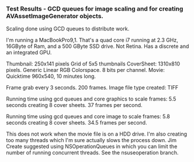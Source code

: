 ### Test Results - GCD queues for image scaling and for creating AVAssetImageGenerator objects.

Scaling done using GCD queues to distribute work.

I'm running a MacBookPro9,1. That's a quad core i7 running at 2.3 GHz, 16GByte of Ram, and a 500 GByte SSD drive. Not Retina. Has a discrete and an integrated GPU.

Thumbnail: 250x141 pixels
Grid of 5x5 thumbnails
CoverSheet: 1310x810 pixels. Generic Linear RGB Colorspace. 8 bits per channel.
Movie: Quicktime 960x540, 10 minutes long.

Frame grab every 3 seconds. 200 frames.
Image file type created: TIFF

Running time using gcd queues and core graphics to scale frames:
5.5 seconds creating 8 cover sheets. 37 frames per second.

Running time using gcd queues and core image to scale frames:
5.8 seconds creating 8 cover sheets. 34.5 frames per second.

This does not work when the movie file is on a HDD drive. I'm also creating too many threads which I'm sure actually slows the process down. Jim Create suggested using NSOperationQueues in which you can limit the number of running concurrent threads. See the nsuseoperation branch.
